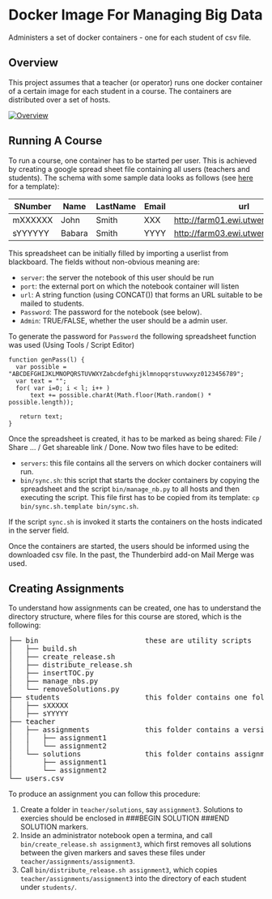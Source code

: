 # Docker Image For Managing Big Data

Administers a set of docker containers - one for each student of csv file.

## Overview

This project assumes that a teacher (or operator) runs one docker container of
a certain image for each student in a course. The containers are distributed over
a set of hosts.

[![Overview](overview.png)](http://interactive.blockdiag.com/?compression=deflate&src=eJxtkMEKwjAMhu99irK7B-dFGPNFRCRrs62sNCPNEBXf3QxhHrpj_nz5_yRdJDf5AIN9G-KASUACJdvamVgYgjTGYw9LlHtPSXJ4oTbPjTFDnhnB5xFR7OFiEwl2RJO9RugwttVjQKluShYdQXAj8jayUhukViNlOW4052dye0hdSqdSSo35-Wnt9AQICfnv7vUBugovaY0oyXpP1JjPF9UDa7A)

## Running A Course

To run a course, one container has to be started per user. This is
achieved by creating a google spread sheet file containing all users
(teachers and students). The schema with some sample data looks as
follows (see [here](https://docs.google.com/spreadsheets/d/1-B2VSvY8iyBNxeTRmxve7-283pKBC56RSuB6_clDhVw/edit?usp=sharing) for a template):

| SNumber | Name   | LastName | Email | url                                 | server     | port     | Password | Admin |
| ------- | ----   | -------- | ----  | -------                             | ---------- | -------- | -------- | ------ |
| mXXXXXX | John   | Smith    | XXX   | http://farm01.ewi.utwente.nl:20000/ | farm01     | 20000    | W7pyhH0f | FALSE |
| sYYYYYY | Babara | Smith    | YYYY  | http://farm03.ewi.utwente.nl:20001/ | farm03     | 20001    | IBCsaFwu | FALSE |

This spreadsheet can be initially filled by importing a userlist from
blackboard. The fields without non-obvious meaning are:

* ``server``: the server the notebook of this user should be run
* ``port``: the external port on which the notebook container will listen
* ``url``: A string function (using CONCAT()) that forms an URL suitable to be mailed to students.
* ``Password``: The password for the notebook (see below).
* ``Admin``: TRUE/FALSE, whether the user should be a admin user.  

To generate the password for ``Password`` the following spreadsheet
function was used (Using Tools / Script Editor)

    function genPass(l) {
      var possible = "ABCDEFGHIJKLMNOPQRSTUVWXYZabcdefghijklmnopqrstuvwxyz0123456789";
      var text = "";
      for( var i=0; i < l; i++ ) 
          text += possible.charAt(Math.floor(Math.random() * possible.length));

       return text;
    }

Once the spreadsheet is created, it has to be marked as being shared: File / Share ... / Get shareable link / Done.
Now two files have to be edited:

* ``servers``: this file contains all the servers on which docker containers will run.
* ``bin/sync.sh``: this script that starts the docker containers by copying the spreadsheet 
  and the script ``bin/manage_nb.py`` to all hosts and then executing the script. This file
  first has to be copied from its template: ``cp bin/sync.sh.template bin/sync.sh``.

If the script ``sync.sh`` is invoked it starts the containers on the hosts indicated in the server
field. 

Once the containers are started, the users should be informed using
the downloaded csv file. In the past, the Thunderbird add-on Mail
Merge was used.

## Creating Assignments

To understand how assignments can be created, one has to understand the directory structure, where files for this course are stored, which is the following:

<pre>
├── bin                         these are utility scripts
│   ├── build.sh
│   ├── create_release.sh
│   ├── distribute_release.sh
│   ├── insertTOC.py
│   ├── manage_nbs.py
│   └── removeSolutions.py
├── students                    this folder contains one folder per student, containing all his submissions.
│   ├── sXXXXX
│   ├── sYYYYY
├── teacher
│   ├── assignments             this folder contains a version of the assignments that is ready to be distributed to students
│   │   ├── assignment1
│   │   └── assignment2
│   └── solutions               this folder contains assignments together with their solutions.
│       ├── assignment1
│       └── assignment2
└── users.csv
</pre>

To produce an assignment you can follow this procedure:

1. Create a folder in ``teacher/solutions``, say ``assignment3``. Solutions to exercies should be enclosed in ###BEGIN SOLUTION ###END SOLUTION markers.
2. Inside an administrator notebook open a termina, and call ``bin/create_release.sh assignment3``, which first removes all solutions between the given markers and saves these files under ``teacher/assignments/assignment3``.
3. Call ``bin/distribute_release.sh assignment3``, which copies ``teacher/assignments/assignment3`` into the directory of each student under ``students/``.
